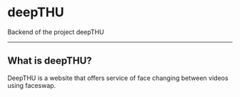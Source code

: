# deepTHU
Backend of the project deepTHU

-----------------------------------

## What is deepTHU?
DeepTHU is a website that offers service of face changing between videos using faceswap.
